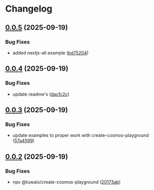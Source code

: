 # Changelog

## [0.0.5](https://github.com/TuwaIO/cosmos-playground/compare/create-cosmos-playground-v0.0.4...create-cosmos-playground-v0.0.5) (2025-09-19)


### Bug Fixes

* added nextjs-all example ([bd75204](https://github.com/TuwaIO/cosmos-playground/commit/bd752041ca1619087b23dc9042bddc6c8e1d4720))

## [0.0.4](https://github.com/TuwaIO/cosmos-playground/compare/create-cosmos-playground-v0.0.3...create-cosmos-playground-v0.0.4) (2025-09-19)


### Bug Fixes

* update readme's ([dacfc2c](https://github.com/TuwaIO/cosmos-playground/commit/dacfc2ca54e91fe7784482608f97191335b0ef11))

## [0.0.3](https://github.com/TuwaIO/cosmos-playground/compare/create-cosmos-playground-v0.0.2...create-cosmos-playground-v0.0.3) (2025-09-19)


### Bug Fixes

* update examples to proper work with create-cosmos-playground ([57a4599](https://github.com/TuwaIO/cosmos-playground/commit/57a4599598c41af9ad6eeb7902f13ef41d263780))

## [0.0.2](https://github.com/TuwaIO/cosmos-playground/compare/create-cosmos-playground-v0.0.1...create-cosmos-playground-v0.0.2) (2025-09-19)


### Bug Fixes

* npx @tuwaio/create-cosmos-playground ([20173ab](https://github.com/TuwaIO/cosmos-playground/commit/20173ab7685085febec85646b700f85afae2b5a8))
